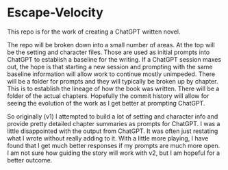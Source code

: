 # Escape-Velocity
This repo is for the work of creating a ChatGPT written novel.

The repo will be broken down into a small number of areas. At the top will be the setting and character files. Those are used as initial prompts into ChatGPT to establish a baseline for the writing.  If a ChatGPT session maxes out, the hope is that starting a new session and prompting with the same baseline information will allow work to continue mostly unimpeded.  There will be a folder for prompts and they will typically be broken up by chapter.  This is to establish the lineage of how the book was written.  There will be a folder of the actual chapters.  Hopefully the commit history will allow for seeing the evolution of the work as I get better at prompting ChatGPT.

So originally (v1) I attempted to build a lot of setting and character info and provide pretty detailed chapter summaries as prompts for ChatGPT.  I was a little disappointed with the output from ChatGPT.  It was often just restating what I wrote without really adding to it.  With a little more playing, I have found that I get much better responses if my prompts are much more open.  I am not sure how guiding the story will work with v2, but I am hopeful for a better outcome.  
